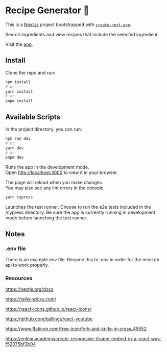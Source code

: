 # Recipe Generator 🥘

This is a [Next.js](https://nextjs.org/) project bootstrapped with [`create-next-app`](https://github.com/vercel/next.js/tree/canary/packages/create-next-app).

Search ingredients and view recipes that include the selected ingredient.

Visit the [app](https://recipe-generator-ten.vercel.app/).

## Install

Clone the repo and run:

```bash
npm install
# or
yarn install
# or
pnpm install
```

## Available Scripts

In the project directory, you can run:

```bash
npm run dev
# or
yarn dev
# or
pnpm dev
```

Runs the app in the development mode.\
Open [http://localhost:3000](http://localhost:3000) to view it in your browser.

The page will reload when you make changes.\
You may also see any lint errors in the console.

```bash
yarn cypress
```

Launches the test runner. Choose to run the e2e tests included in the /cypress directory. Be sure the app is currently running in development mode before launching the test runner.

## Notes

### .env file
There is an example.env file. Rename this to .env in order for the meal db api to work properly.

### Resources

https://nextjs.org/docs

https://tailwindcss.com/

https://react-icons.github.io/react-icons/

https://github.com/tjallingt/react-youtube

https://www.flaticon.com/free-icon/fork-and-knife-in-cross_45552

https://enlear.academy/create-responsive-iframe-embed-in-a-react-way-f52075bf3b04
